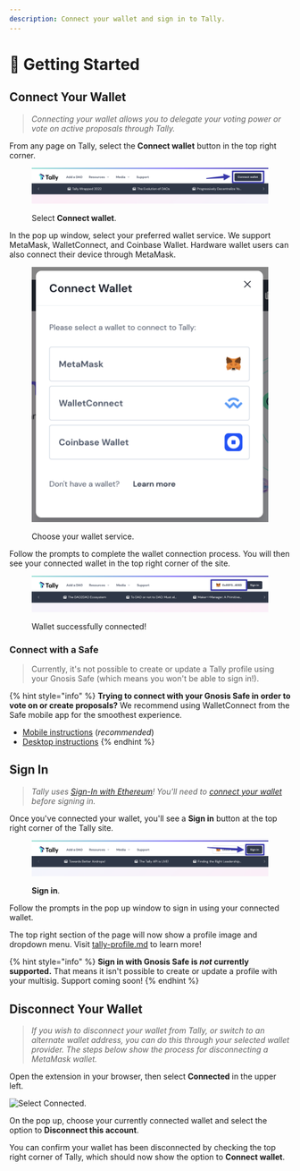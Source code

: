 ```yaml
---
description: Connect your wallet and sign in to Tally.
---
```


# 🎇 Getting Started

## Connect Your Wallet

> _Connecting your wallet allows you to delegate your voting power or vote on active proposals through Tally._

From any page on Tally, select the **Connect wallet** button in the top right corner.

<figure><img src="../../.gitbook/assets/CleanShot 2023-02-22 at 15.18.59@2x.png" alt=""><figcaption><p>Select <strong>Connect wallet</strong>.</p></figcaption></figure>

In the pop up window, select your preferred wallet service. We support MetaMask, WalletConnect, and Coinbase Wallet. Hardware wallet users can also connect their device through MetaMask.

<figure><img src="../../.gitbook/assets/CleanShot 2023-02-22 at 15.20.30@2x.png" alt=""><figcaption><p>Choose your wallet service.</p></figcaption></figure>

Follow the prompts to complete the wallet connection process. You will then see your connected wallet in the top right corner of the site.

<figure><img src="../../.gitbook/assets/CleanShot 2023-02-22 at 15.22.43@2x.png" alt=""><figcaption><p>Wallet successfully connected!</p></figcaption></figure>

### Connect with a Safe

> Currently, it's not possible to create or update a Tally profile using your Gnosis Safe (which means you won't be able to sign in!).&#x20;

{% hint style="info" %}
**Trying to connect with your Gnosis Safe in order to vote on or create proposals?** We recommend using WalletConnect from the Safe mobile app for the smoothest experience.

* [Mobile instructions](https://help.safe.global/en/articles/5307197-connect-to-dapps-with-walletconnect-on-mobile) (_recommended_)
* [Desktop instructions](https://help.safe.global/en/articles/4356253-walletconnect-safe-app)
{% endhint %}

## Sign In

> _Tally uses_ [_Sign-In with Ethereum_](https://login.xyz/)_! You'll need to_ [_connect your wallet_](getting-started.md#connect-your-wallet) _before signing in._

Once you've connected your wallet, you'll see a **Sign in** button at the top right corner of the Tally site.

<figure><img src="../../.gitbook/assets/CleanShot 2023-02-22 at 15.34.51@2x.png" alt=""><figcaption><p><strong>Sign in</strong>.</p></figcaption></figure>

Follow the prompts in the pop up window to sign in using your connected wallet.

The top right section of the page will now show a profile image and dropdown menu. Visit [tally-profile.md](tally-profile.md "mention") to learn more!

{% hint style="info" %}
**Sign in with Gnosis Safe is **_**not**_** currently supported.** That means it isn't possible to create or update a profile with your multisig. Support coming soon!
{% endhint %}

## Disconnect Your Wallet

> _If you wish to disconnect your wallet from Tally, or switch to an alternate wallet address, you can do this through your selected wallet provider. The steps below show the process for disconnecting a MetaMask wallet._

Open the extension in your browser, then select **Connected** in the upper left.

![Select Connected.](https://p63.tr2.n0.cdn.getcloudapp.com/items/L1uXmlOn/d42e3ffd-e332-4c75-ac01-16a0a7279ab0.jpg?v=adefb6e716a09273e4144c18e37e0145)

On the pop up, choose your currently connected wallet and select the option to **Disconnect this account**.&#x20;

You can confirm your wallet has been disconnected by checking the top right corner of Tally, which should now show the option to **Connect wallet**.
